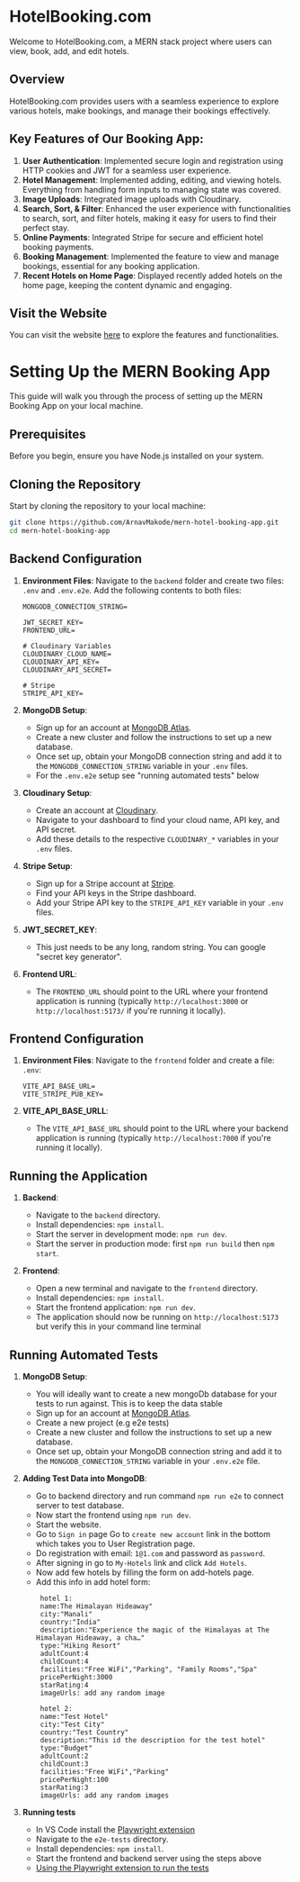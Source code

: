 # HotelBooking.com

Welcome to HotelBooking.com, a MERN stack project where users can view, book, add, and edit hotels.

## Overview

HotelBooking.com provides users with a seamless experience to explore various hotels, make bookings, and manage their bookings effectively.

## Key Features of Our Booking App:
1. **User Authentication**: Implemented secure login and registration using HTTP cookies and JWT for a seamless user experience.
2. **Hotel Management**: Implemented adding, editing, and viewing hotels. Everything from handling form inputs to managing state was covered.
3. **Image Uploads**: Integrated image uploads with Cloudinary.
4. **Search, Sort, & Filter**: Enhanced the user experience with functionalities to search, sort, and filter hotels, making it easy for users to find their perfect stay.
5. **Online Payments**: Integrated Stripe for secure and efficient hotel booking payments.
6. **Booking Management**: Implemented the feature to view and manage bookings, essential for any booking application.
7. **Recent Hotels on Home Page**: Displayed recently added hotels on the home page, keeping the content dynamic and engaging.

## Visit the Website

You can visit the website [here](https://mern-hotel-booking-app-z6qw.onrender.com/) to explore the features and functionalities.

# Setting Up the MERN Booking App

This guide will walk you through the process of setting up the MERN Booking App on your local machine.

## Prerequisites

Before you begin, ensure you have Node.js installed on your system.

## Cloning the Repository

Start by cloning the repository to your local machine:

```bash
git clone https://github.com/ArnavMakode/mern-hotel-booking-app.git
cd mern-hotel-booking-app
```

## Backend Configuration

1. **Environment Files**: Navigate to the `backend` folder and create two files: `.env` and `.env.e2e`. Add the following contents to both files:

   ```plaintext
   MONGODB_CONNECTION_STRING=

   JWT_SECRET_KEY=
   FRONTEND_URL=

   # Cloudinary Variables
   CLOUDINARY_CLOUD_NAME=
   CLOUDINARY_API_KEY=
   CLOUDINARY_API_SECRET=

   # Stripe
   STRIPE_API_KEY=
   ```

2. **MongoDB Setup**:

   - Sign up for an account at [MongoDB Atlas](https://www.mongodb.com/cloud/atlas).
   - Create a new cluster and follow the instructions to set up a new database.
   - Once set up, obtain your MongoDB connection string and add it to the `MONGODB_CONNECTION_STRING` variable in your `.env` files.
   - For the `.env.e2e` setup see "running automated tests" below

3. **Cloudinary Setup**:

   - Create an account at [Cloudinary](https://cloudinary.com/).
   - Navigate to your dashboard to find your cloud name, API key, and API secret.
   - Add these details to the respective `CLOUDINARY_*` variables in your `.env` files.

4. **Stripe Setup**:

   - Sign up for a Stripe account at [Stripe](https://stripe.com/).
   - Find your API keys in the Stripe dashboard.
   - Add your Stripe API key to the `STRIPE_API_KEY` variable in your `.env` files.

5. **JWT_SECRET_KEY**:

   - This just needs to be any long, random string. You can google "secret key generator".

6. **Frontend URL**:
   - The `FRONTEND_URL` should point to the URL where your frontend application is running (typically `http://localhost:3000` or `http://localhost:5173/` if you're running it locally).

## Frontend Configuration

1. **Environment Files**: Navigate to the `frontend` folder and create a file: `.env`:

   ```plaintext
   VITE_API_BASE_URL=
   VITE_STRIPE_PUB_KEY=
   ```

2. **VITE_API_BASE_URLL**:
   - The `VITE_API_BASE_URL` should point to the URL where your backend application is running (typically `http://localhost:7000` if you're running it locally).

## Running the Application

1. **Backend**:

   - Navigate to the `backend` directory.
   - Install dependencies: `npm install`.
   - Start the server in development mode: `npm run dev`.
   - Start the server in production mode: first `npm run build` then `npm start`.

2. **Frontend**:
   - Open a new terminal and navigate to the `frontend` directory.
   - Install dependencies: `npm install`.
   - Start the frontend application: `npm run dev`.
   - The application should now be running on `http://localhost:5173` but verify this in your command line terminal

## Running Automated Tests

1.  **MongoDB Setup**:
    - You will ideally want to create a new mongoDb database for your tests to run against. This is to keep the data stable
    - Sign up for an account at [MongoDB Atlas](https://www.mongodb.com/cloud/atlas).
    - Create a new project (e.g e2e tests)
    - Create a new cluster and follow the instructions to set up a new database.
    - Once set up, obtain your MongoDB connection string and add it to the `MONGODB_CONNECTION_STRING` variable in your `.env.e2e` file.
2.  **Adding Test Data into MongoDB**:

    - Go to backend directory and run command `npm run e2e` to connect server to test database.
    - Now start the frontend using `npm run dev`.
    - Start the website.
    - Go to `Sign in` page Go to `create new account` link in the bottom which takes you to User Registration page.
    - Do registration with email: `1@1.com` and password as `password`.
    - After signing in go to `My-Hotels` link and click `Add Hotels`.
    - Now add few hotels by filling the form on add-hotels page.
    - Add this info in add hotel form:
        ```plaintext
         hotel 1:
         name:The Himalayan Hideaway"
         city:"Manali"
         country:"India"
         description:"Experience the magic of the Himalayas at The Himalayan Hideaway, a cha…"
         type:"Hiking Resort"
         adultCount:4
         childCount:4
         facilities:"Free WiFi","Parking", "Family Rooms","Spa"
         pricePerNight:3000
         starRating:4
         imageUrls: add any random image

         hotel 2:
         name:"Test Hotel"
         city:"Test City"
         country:"Test Country"
         description:"This id the description for the test hotel"
         type:"Budget"
         adultCount:2
         childCount:3
         facilities:"Free WiFi","Parking"
         pricePerNight:100
         starRating:3
         imageUrls: add any random images
        ```

4.  **Running tests**
    - In VS Code install the [Playwright extension](https://marketplace.visualstudio.com/items?itemName=ms-playwright.playwright)
    - Navigate to the `e2e-tests` directory.
    - Install dependencies: `npm install`.
    - Start the frontend and backend server using the steps above
    - [Using the Playwright extension to run the tests](https://playwright.dev/docs/getting-started-vscode#running-tests)
